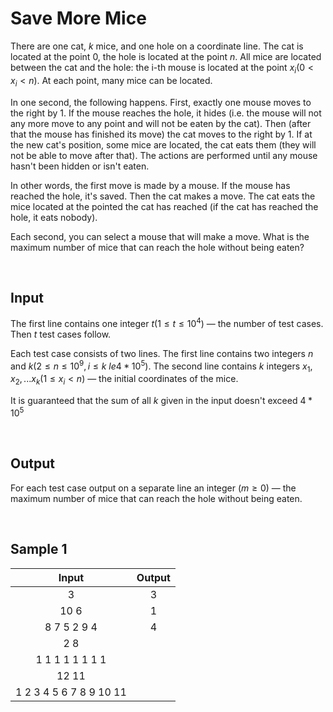 # Save More Mice

There are one cat, $k$ mice, and one hole on a coordinate line. The cat is located at the point 0, the hole is located at the point $n$. All mice are located between the cat and the hole: the i-th mouse is located at the point $x_i(0 \lt x_i \lt n)$. At each point, many mice can be located.

In one second, the following happens. First, exactly one mouse moves to the right by 1. If the mouse reaches the hole, it hides (i.e. the mouse will not any more move to any point and will not be eaten by the cat). Then (after that the mouse has finished its move) the cat moves to the right by 1. If at the new cat's position, some mice are located, the cat eats them (they will not be able to move after that). The actions are performed until any mouse hasn't been hidden or isn't eaten.

In other words, the first move is made by a mouse. If the mouse has reached the hole, it's saved. Then the cat makes a move. The cat eats the mice located at the pointed the cat has reached (if the cat has reached the hole, it eats nobody).

Each second, you can select a mouse that will make a move. What is the maximum number of mice that can reach the hole without being eaten?

</br>

## Input
The first line contains one integer $t(1 \le t \le 10^4)$ — the number of test cases. Then $t$ test cases follow.

Each test case consists of two lines. The first line contains two integers $n$ and $k(2\le n \le 10^9, i \le k \ le 4 * 10^5)$. The second line contains $k$ integers $x_1, x_2, ... x_k (1 \le x_i \lt n)$ — the initial coordinates of the mice.

It is guaranteed that the sum of all $k$ given in the input doesn't exceed $4 * 10^5$

</br>

## Output

For each test case output on a separate line an integer $(m \ge 0)$ — the maximum number of mice that can reach the hole without being eaten.

</br>

## Sample 1

| Input                      | Output |
| :---:                      | :---:  |
| 3                          | 3      |
| 10 6                       | 1      |
| 8 7 5 2 9 4                | 4      |
| 2 8                        |        |
| 1 1 1 1 1 1 1 1            |        |
| 12 11                      |        |
| 1 2 3 4 5 6 7 8 9 10 11    |        |